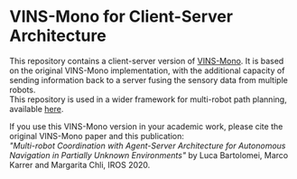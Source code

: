 # VINS-Mono for Client-Server Architecture
This repository contains a client-server version of [VINS-Mono](https://github.com/HKUST-Aerial-Robotics/VINS-Mono). It is based on the original VINS-Mono implementation, with the additional capacity of sending information back to a server fusing the sensory data from multiple robots.  
This repository is used in a wider framework for multi-robot path planning, available [here](https://github.com/VIS4ROB-lab/multi_robot_coordination).  

If you use this VINS-Mono version in your academic work, please cite the original VINS-Mono paper and this publication:  
_"Multi-robot Coordination with Agent-Server Architecture for Autonomous Navigation in Partially Unknown Environments"_ by Luca Bartolomei, Marco Karrer and Margarita Chli, IROS 2020.
